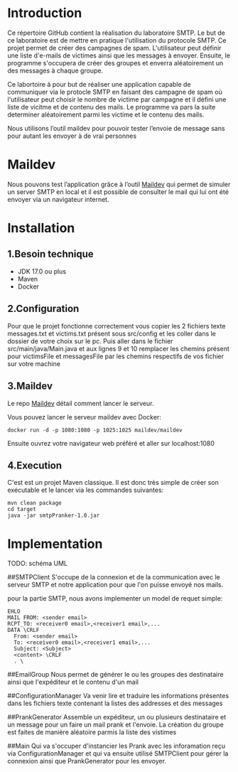# Introduction
Ce répertoire GitHub contient la réalisation du laboratoire SMTP. Le but de ce laboratoire est de mettre en pratique l'utilisation du protocole SMTP. Ce projet permet de créer des campagnes de spam. L'utilisateur peut définir une liste d'e-mails de victimes ainsi que les messages à envoyer. Ensuite, le programme s'occupera de créer des groupes et enverra aléatoirement un des messages à chaque groupe.

Ce labortoire à pour but de réaliser une application capable de communiquer via le protocle SMTP en faisant des campagne de spam où l'utilisateur peut choisir le nombre de victime par campagne et il défini une liste de vicitme et de contenu des mails. Le programme va pars la suite determiner aléatoirement parmi les victime et le contenu des mails.

Nous utilisons l’outil maildev pour pouvoir tester l’envoie de message sans pour autant les envoyer à de vrai personnes

# Maildev
Nous pouvons test l’application grâce à l’outil [Maildev]( https://github.com/maildev/maildev) qui permet de simuler un server SMTP en local et il est possible de consulter le mail qui lui ont été envoyer via un navigateur internet.

# Installation
## 1.Besoin technique
- JDK 17.0 ou plus
- Maven
- Docker
## 2.Configuration
Pour que le projet fonctionne correctement vous copier les 2 fichiers texte messages.txt et victims.txt présent sous src/config et les coller dans le dossier de votre choix sur le pc.
Puis aller dans le fichier src/main/java/Main.java et aux lignes 9 et 10 remplacer les chemins présent pour victimsFile et messagesFile par les chemins respectifs de vos fichier sur votre machine
## 3.Maildev
Le repo [Maildev]( https://github.com/maildev/maildev) détail comment lancer le serveur.

Vous pouvez lancer le serveur maildev avec Docker:
```
docker run -d -p 1080:1080 -p 1025:1025 maildev/maildev
```
Ensuite ouvrez votre navigateur web préféré et aller sur localhost:1080
## 4.Execution
C'est est un projet Maven classique. Il est donc très simple de créer son exécutable et le lancer via les commandes suivantes:
```
mvn clean package
cd target
java -jar smtpPranker-1.0.jar
```

# Implementation
TODO: schéma UML

##SMTPClient
S'occupe de la connexion et de la communication avec le serveur SMTP et notre application pour que l'on puisse envoyé nos mails.

pour la partie SMTP, nous avons implementer un model de requet simple:
```
EHLO 
MAIL FROM: <sender email> 
RCPT_TO: <receiver0 email>,<receiver1 email>,... 
DATA \CRLF
  From: <sender email>
  To: <receiver0 email>,<receiver1 email>,...
  Subject: <Subject> 
  <content> \CRLF
  . \
```
##EmailGroup
Nous permet de générer le ou les groupes des destinataire ainsi que l'expéditeur et le contenu d'un mail

##ConfigurationManager
Va venir lire et traduire les informations présentes dans les fichiers texte contenant la listes des addresses et des messages 

##PrankGenerator
Assemble un expéditeur, un ou plusieurs destinataire et un message pour un faire un mail prank et l'envoie. La création du groupe est faites de manière aléatoire parmis la liste des vistimes

##Main
Qui va s'occuper d'instancier les Prank avec les inforamation reçu via ConfigurationManager et qui va ensuite utilisé SMTPClient pour gérer la connexion ainsi que PrankGenerator pour les envoyer.
